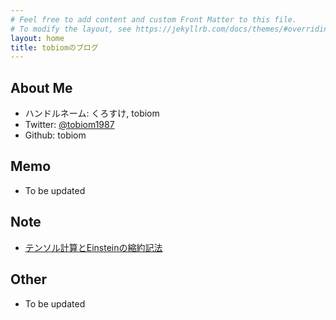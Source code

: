 ```yaml
---
# Feel free to add content and custom Front Matter to this file.
# To modify the layout, see https://jekyllrb.com/docs/themes/#overriding-theme-defaults
layout: home
title: tobiomのブログ
---
```




## About Me

* ハンドルネーム: くろすけ, tobiom
* Twitter: [@tobiom1987](https://www.twitter.com/tobiom1987)
* Github: tobiom



## Memo

* To be updated


## Note

* [テンソル計算とEinsteinの縮約記法](https://tobiom.github.io/docs/contraction-rule.pdf)


## Other

* To be updated



